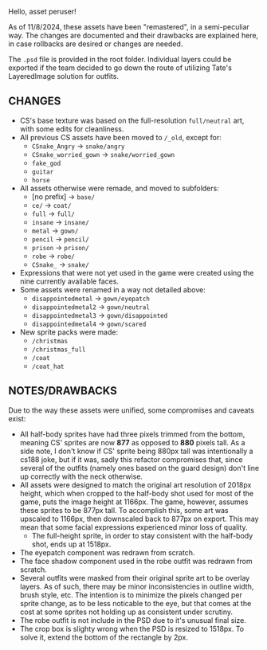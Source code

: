Hello, asset peruser!

As of 11/8/2024, these assets have been "remastered", in a semi-peculiar way.
The changes are documented and their drawbacks are explained here, in case rollbacks are desired or changes are needed.

The `.psd` file is provided in the root folder. Individual layers could be exported if the team decided to go down the route of utilizing Tate's LayeredImage solution for outfits.

## CHANGES
- CS's base texture was based on the full-resolution `full/neutral` art, with some edits for cleanliness.
- All previous CS assets have been moved to `/_old`, except for:
  - `CSnake_Angry` -> `snake/angry`
  - `CSnake_worried_gown` -> `snake/worried_gown`
  - `fake_god`
  - `guitar`
  - `horse`
- All assets otherwise were remade, and moved to subfolders:
  - [no prefix] -> `base/`
  - `ce/` -> `coat/`
  - `full` -> `full/`
  - `insane` -> `insane/`
  - `metal` -> `gown/`
  - `pencil` -> `pencil/`
  - `prison` -> `prison/`
  - `robe` -> `robe/`
  - `CSnake_` -> `snake/`
- Expressions that were not yet used in the game were created using the nine currently available faces.
- Some assets were renamed in a way not detailed above:
  - `disappointedmetal` -> `gown/eyepatch`
  - `disappointedmetal2` -> `gown/neutral`
  - `disappointedmetal3` -> `gown/disappointed`
  - `disappointedmetal4` -> `gown/scared`
- New sprite packs were made:
  - `/christmas`
  - `/christmas_full`
  - `/coat`
  - `/coat_hat`
  
## NOTES/DRAWBACKS
Due to the way these assets were unified, some compromises and caveats exist:
- All half-body sprites have had three pixels trimmed from the bottom, meaning CS' sprites are now **877** as opposed to **880** pixels tall. As a side note, I don't know if CS' sprite being 880px tall was intentionally a cs188 joke, but if it was, sadly this refactor compromises that, since several of the outfits (namely ones based on the guard design) don't line up correctly with the neck otherwise.
- All assets were designed to match the original art resolution of 2018px height, which when cropped to the half-body shot used for most of the game, puts the image height at 1166px. The game, however, assumes these sprites to be 877px tall. To accomplish this, some art was upscaled to 1166px, then downscaled back to 877px on export. This may mean that some facial expressions experienced minor loss of quality.
  - The full-height sprite, in order to stay consistent with the half-body shot, ends up at 1518px.
- The eyepatch component was redrawn from scratch.
- The face shadow component used in the robe outfit was redrawn from scratch.
- Several outfits were masked from their original sprite art to be overlay layers. As of such, there may be minor inconsistencies in outline width, brush style, etc. The intention is to minimize the pixels changed per sprite change, as to be less noticable to the eye, but that comes at the cost at some sprites not holding up as consistent under scrutiny.
- The robe outfit is not include in the PSD due to it's unusual final size.
- The crop box is slighty wrong when the PSD is resized to 1518px. To solve it, extend the bottom of the rectangle by 2px.
